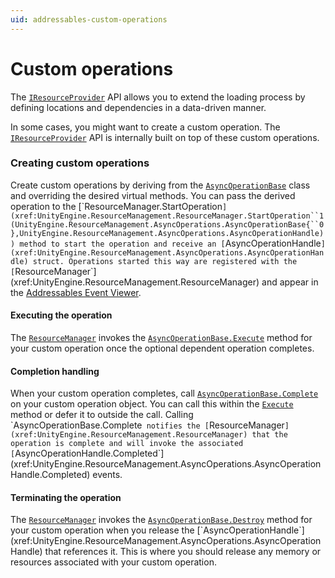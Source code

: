```yaml
---
uid: addressables-custom-operations
---
```

# Custom operations
The [`IResourceProvider`](xref:UnityEngine.ResourceManagement.ResourceProviders.IResourceProvider) API allows you to extend the loading process by defining locations and dependencies in a data-driven manner. 

In some cases, you might want to create a custom operation. The [`IResourceProvider`](xref:UnityEngine.ResourceManagement.ResourceProviders.IResourceProvider) API is internally built on top of these custom operations.

### Creating custom operations
Create custom operations by deriving from the [`AsyncOperationBase`](xref:UnityEngine.ResourceManagement.AsyncOperations.AsyncOperationBase`1) class and overriding the desired virtual methods. You can pass the derived operation to the [`ResourceManager.StartOperation`](xref:UnityEngine.ResourceManagement.ResourceManager.StartOperation``1(UnityEngine.ResourceManagement.AsyncOperations.AsyncOperationBase{``0},UnityEngine.ResourceManagement.AsyncOperations.AsyncOperationHandle)) method to start the operation and receive an [`AsyncOperationHandle`](xref:UnityEngine.ResourceManagement.AsyncOperations.AsyncOperationHandle) struct. Operations started this way are registered with the [`ResourceManager`](xref:UnityEngine.ResourceManagement.ResourceManager)
 and appear in the [Addressables Event Viewer](MemoryManagement.md#the-addressables-event-viewer).

#### Executing the operation
The [`ResourceManager`](xref:UnityEngine.ResourceManagement.ResourceManager) invokes the [`AsyncOperationBase.Execute`](xref:UnityEngine.ResourceManagement.AsyncOperations.AsyncOperationBase`1.Execute) method for your custom operation once the optional dependent operation completes.

#### Completion handling
When your custom operation completes, call [`AsyncOperationBase.Complete`](xref:UnityEngine.ResourceManagement.AsyncOperations.AsyncOperationBase`1.Complete(`0,System.Boolean,System.String)) on your custom operation object. You can call this within the [`Execute`](xref:UnityEngine.ResourceManagement.AsyncOperations.AsyncOperationBase`1.Execute) method or defer it to outside the call. Calling `AsyncOperationBase.Complete` notifies the [`ResourceManager`](xref:UnityEngine.ResourceManagement.ResourceManager) that the operation is complete and will invoke the associated [`AsyncOperationHandle.Completed`](xref:UnityEngine.ResourceManagement.AsyncOperations.AsyncOperationHandle.Completed) events.

#### Terminating the operation
The [`ResourceManager`](xref:UnityEngine.ResourceManagement.ResourceManager) invokes the [`AsyncOperationBase.Destroy`](xref:UnityEngine.ResourceManagement.AsyncOperations.AsyncOperationBase`1.Destroy) method for your custom operation when you release the [`AsyncOperationHandle`](xref:UnityEngine.ResourceManagement.AsyncOperations.AsyncOperationHandle) that references it. This is where you should release any memory or resources associated with your custom operation.

